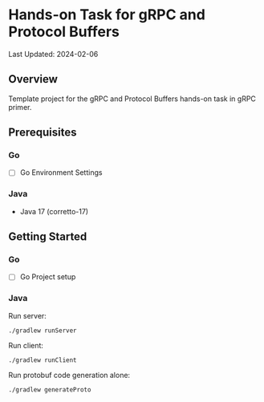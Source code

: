 # Hands-on Task for gRPC and Protocol Buffers
Last Updated: 2024-02-06
## Overview
Template project for the gRPC and Protocol Buffers hands-on task in gRPC primer.
## Prerequisites
### Go
- [ ] Go Environment Settings
### Java
- Java 17 (corretto-17)
## Getting Started
### Go
- [ ] Go Project setup
### Java
Run server:
```shell
./gradlew runServer
```
Run client:
```shell
./gradlew runClient
```
Run protobuf code generation alone:
```shell
./gradlew generateProto
```
